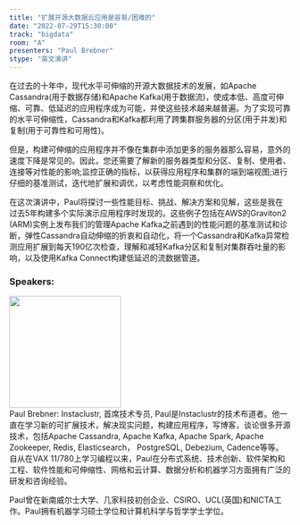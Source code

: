 ```yaml
---
title: "扩展开源大数据云应用是容易/困难的"
date: "2022-07-29T15:30:00"
track: "bigdata"
room: "A"
presenters: "Paul Brebner"
stype: "英文演讲"
---
```

在过去的十年中，现代水平可伸缩的开源大数据技术的发展，如Apache Cassandra(用于数据存储)和Apache Kafka(用于数据流)，使成本低、高度可伸缩、可靠、低延迟的应用程序成为可能，并使这些技术越来越普遍。为了实现可靠的水平可伸缩性，Cassandra和Kafka都利用了跨集群服务器的分区(用于并发)和复制(用于可靠性和可用性)。

但是，构建可伸缩的应用程序并不像在集群中添加更多的服务器那么容易，意外的速度下降是常见的。因此，您还需要了解新的服务器类型和分区、复制、使用者、连接等对性能的影响;监控正确的指标，以获得应用程序和集群的端到端视图;进行仔细的基准测试，迭代地扩展和调优，以考虑性能洞察和优化。

在这次演讲中，Paul将探讨一些性能目标、挑战、解决方案和见解，这些是我在过去5年构建多个实际演示应用程序时发现的。这些例子包括在AWS的Graviton2 (ARM)实例上发布我们的管理Apache Kafka之前遇到的性能问题的基准测试和诊断，弹性Cassandra自动伸缩的折衷和自动化，将一个Cassandra和Kafka异常检测应用扩展到每天190亿次检查，理解和减轻Kafka分区和复制对集群吞吐量的影响，以及使用Kafka Connect构建低延迟的流数据管道。
 ### Speakers: 
 <img src="images/speaker/1043.png" width="200" /><br>Paul Brebner: Instaclustr, 首席技术专员, Paul是Instaclustr的技术布道者。他一直在学习新的可扩展技术，解决现实问题，构建应用程序，写博客，谈论很多开源技术，包括Apache Cassandra, Apache Kafka, Apache Spark, Apache Zookeeper, Redis, Elasticsearch，
PostgreSQL, Debezium, Cadence等等。
自从在VAX 11/780上学习编程以来，Paul在分布式系统、技术创新、软件架构和工程、软件性能和可伸缩性、网格和云计算、数据分析和机器学习方面拥有广泛的研发和咨询经验。

Paul曾在新南威尔士大学、几家科技初创企业、CSIRO、UCL(英国)和NICTA工作。Paul拥有机器学习硕士学位和计算机科学与哲学学士学位。

 